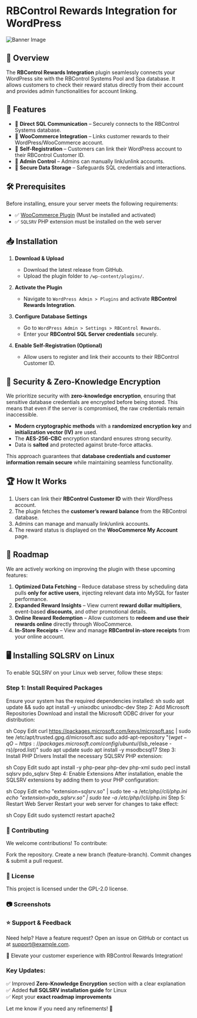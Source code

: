 # RBControl Rewards Integration for WordPress
![Banner Image](banner.png)

## 🚀 Overview
The **RBControl Rewards Integration** plugin seamlessly connects your WordPress site with the RBControl Systems Pool and Spa database. It allows customers to check their reward status directly from their account and provides admin functionalities for account linking.

## 🔧 Features
- 🔹 **Direct SQL Communication** – Securely connects to the RBControl Systems database.
- 🔹 **WooCommerce Integration** – Links customer rewards to their WordPress/WooCommerce account.
- 🔹 **Self-Registration** – Customers can link their WordPress account to their RBControl Customer ID.
- 🔹 **Admin Control** – Admins can manually link/unlink accounts.
- 🔹 **Secure Data Storage** – Safeguards SQL credentials and interactions.

## 🛠️ Prerequisites
Before installing, ensure your server meets the following requirements:
- ✅ [WooCommerce Plugin](https://wordpress.org/plugins/woocommerce/) (Must be installed and activated)
- ✅ `SQLSRV` PHP extension must be installed on the web server

## 📥 Installation
1. **Download & Upload**  
   - Download the latest release from GitHub.
   - Upload the plugin folder to `/wp-content/plugins/`.

2. **Activate the Plugin**  
   - Navigate to `WordPress Admin > Plugins` and activate **RBControl Rewards Integration**.

3. **Configure Database Settings**  
   - Go to `WordPress Admin > Settings > RBControl Rewards`.
   - Enter your **RBControl SQL Server credentials** securely.

4. **Enable Self-Registration (Optional)**  
   - Allow users to register and link their accounts to their RBControl Customer ID.

## 🔐 Security & Zero-Knowledge Encryption
We prioritize security with **zero-knowledge encryption**, ensuring that sensitive database credentials are encrypted before being stored. This means that even if the server is compromised, the raw credentials remain inaccessible.

- **Modern cryptographic methods** with a **randomized encryption key** and **initialization vector (IV)** are used.
- The **AES-256-CBC** encryption standard ensures strong security.
- Data is **salted** and protected against brute-force attacks.

This approach guarantees that **database credentials and customer information remain secure** while maintaining seamless functionality.

## 🏆 How It Works
1. Users can link their **RBControl Customer ID** with their WordPress account.
2. The plugin fetches the **customer’s reward balance** from the RBControl database.
3. Admins can manage and manually link/unlink accounts.
4. The reward status is displayed on the **WooCommerce My Account** page.

## 📌 Roadmap
We are actively working on improving the plugin with these upcoming features:

1. **Optimized Data Fetching** – Reduce database stress by scheduling data pulls **only for active users**, injecting relevant data into MySQL for faster performance.
2. **Expanded Reward Insights** – View current **reward dollar multipliers**, event-based **discounts**, and other promotional details.
3. **Online Reward Redemption** – Allow customers to **redeem and use their rewards online** directly through WooCommerce.
4. **In-Store Receipts** – View and manage **RBControl in-store receipts** from your online account.

## 🖥️ Installing SQLSRV on Linux
To enable SQLSRV on your Linux web server, follow these steps:

### **Step 1: Install Required Packages**
Ensure your system has the required dependencies installed:
sh
sudo apt update && sudo apt install -y unixodbc unixodbc-dev
Step 2: Add Microsoft Repositories
Download and install the Microsoft ODBC driver for your distribution:

sh
Copy
Edit
curl https://packages.microsoft.com/keys/microsoft.asc | sudo tee /etc/apt/trusted.gpg.d/microsoft.asc
sudo add-apt-repository "$(wget -qO- https://packages.microsoft.com/config/ubuntu/$(lsb_release -rs)/prod.list)"
sudo apt update
sudo apt install -y msodbcsql17
Step 3: Install PHP Drivers
Install the necessary SQLSRV PHP extension:

sh
Copy
Edit
sudo apt install -y php-pear php-dev php-xml
sudo pecl install sqlsrv pdo_sqlsrv
Step 4: Enable Extensions
After installation, enable the SQLSRV extensions by adding them to your PHP configuration:

sh
Copy
Edit
echo "extension=sqlsrv.so" | sudo tee -a /etc/php/*/cli/php.ini
echo "extension=pdo_sqlsrv.so" | sudo tee -a /etc/php/*/cli/php.ini
Step 5: Restart Web Server
Restart your web server for changes to take effect:

sh
Copy
Edit
sudo systemctl restart apache2
### **🤝 Contributing**
We welcome contributions! To contribute:

Fork the repository.
Create a new branch (feature-branch).
Commit changes & submit a pull request.
### **📄 License**
This project is licensed under the GPL-2.0 license.

### **📷 Screenshots**


### **⭐ Support & Feedback**
Need help? Have a feature request?
Open an issue on GitHub or contact us at support@example.com.

🚀 Elevate your customer experience with RBControl Rewards Integration!


### **Key Updates:**
✅ Improved **Zero-Knowledge Encryption** section with a clear explanation  
✅ Added **full SQLSRV installation guide** for Linux  
✅ Kept your **exact roadmap improvements**  

Let me know if you need any refinements! 🚀